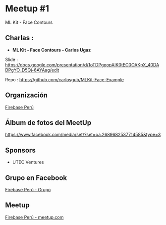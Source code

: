 # Meetup #1
ML Kit - Face Contours

## Charlas :

- **ML Kit - Face Contours - Carlos Ugaz**

Slide : https://docs.google.com/presentation/d/1oTDPgqopAIK0tEC0OAKpX_40DADPgYO_D5Qj-6AYAag/edit

Repo  : https://github.com/carlosgub/MLKit-Face-Example


## Organización 
[Firebase Perú](https://github.com/FirebasePeru)


## Álbum de fotos del MeetUp
https://www.facebook.com/media/set/?set=oa.2689682537714585&type=3

## Sponsors

- UTEC Ventures

## Grupo en Facebook 

[Firebase Perú - Grupo](https://www.facebook.com/groups/FirebasePeru/)

## Meetup 

[Firebase Perú - meetup.com](https://www.meetup.com/Firebase-Peru/)
